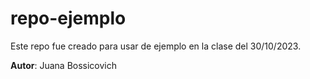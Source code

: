 # repo-ejemplo

Este repo fue creado para usar de ejemplo en la clase del 30/10/2023.

**Autor**: Juana Bossicovich
